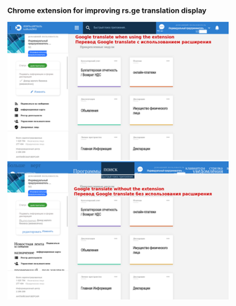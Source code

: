 ### Chrome extension for improving rs.ge translation display

![after](/screenshots/after.png)
![before](/screenshots/before.png)
